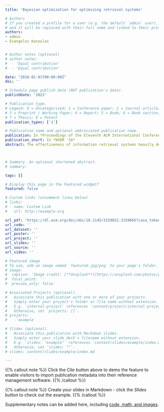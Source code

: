 ```yaml
---
title: 'Bayesian optimization for optimizing retrieval systems'

# Authors
# If you created a profile for a user (e.g. the default `admin` user), write the username (folder name) here
# and it will be replaced with their full name and linked to their profile.
authors:
- admin
- Evangelos Kanoulas


# Author notes (optional)
# author_notes:
#  - 'Equal contribution'
#  - 'Equal contribution'

date: "2018-01-01T00:00:00Z"
doi: ''

# Schedule page publish date (NOT publication's date).
publishDate: '2023'

# Publication type.
# Legend: 0 = Uncategorized; 1 = Conference paper; 2 = Journal article;
# 3 = Preprint / Working Paper; 4 = Report; 5 = Book; 6 = Book section;
# 7 = Thesis; 8 = Patent
publication_types: ['1']

# Publication name and optional abbreviated publication name.
publication: In *Proceedings of the Eleventh ACM International Conference on Web Search and Data Mining*
publication_short: In *WSDM '18*
abstract: The effectiveness of information retrieval systems heavily depends on a large number of hyperparameters that need to be tuned. Hyperparameters range from the choice of different system components, e.g., stopword lists, stemming methods, or retrieval models, to model parameters, such as k1 and b in BM25, or the number of query expansion terms. Grid and random search, the dominant methods to search for the optimal system configuration, lack a search strategy that can guide them in the hyperparameter space. This makes them inefficient and ineffective. In this paper, we propose to use Bayesian Optimization to jointly search and optimize over the hyperparameter space. Bayesian Optimization, a sequential decision making method, suggests the next most promising configuration to be tested on the basis of the retrieval effectiveness of configurations that have been examined so far. To demonstrate the efficiency and effectiveness of Bayesian Optimization we conduct experiments on TREC collections, and show that Bayesian Optimization outperforms manual tuning, grid search and random search, both in terms of retrieval effectiveness of the configuration found, and in terms of efficiency in finding this configuration.



# Summary. An optional shortened abstract.
# summary: 

tags: []

# Display this page in the Featured widget?
featured: false

# Custom links (uncomment lines below)
# links:
# - name: Custom Link
#   url: http://example.org

url_pdf: 'https://dl.acm.org/doi/abs/10.1145/3159652.3159665?casa_token=1ELzQN-QZewAAAAA:XBgObjjudViRT-TlCbYi5ckAiEINMjpYTaMscnnJ4cCpM7JYdY3z-_R-es4sJW2boQuaYbTFNMD9ZLs'
url_code: ''
url_dataset: ''
url_poster: ''
url_project: ''
url_slides: ''
url_source: ''
url_video: ''

# Featured image
# To use, add an image named `featured.jpg/png` to your page's folder.
# image:
#  caption: 'Image credit: [**Unsplash**](https://unsplash.com/photos/pLCdAaMFLTE)'
#  focal_point: ''
#  preview_only: false

# Associated Projects (optional).
#   Associate this publication with one or more of your projects.
#   Simply enter your project's folder or file name without extension.
#   E.g. `internal-project` references `content/project/internal-project/index.md`.
#   Otherwise, set `projects: []`.
# projects:
#   - example

# Slides (optional).
#   Associate this publication with Markdown slides.
#   Simply enter your slide deck's filename without extension.
#   E.g. `slides: "example"` references `content/slides/example/index.md`.
#   Otherwise, set `slides: ""`.
# slides: content/slides/example/index.md

---
```


{{% callout note %}}
Click the _Cite_ button above to demo the feature to enable visitors to import publication metadata into their reference management software.
{{% /callout %}}

{{% callout note %}}
Create your slides in Markdown - click the _Slides_ button to check out the example.
{{% /callout %}}

Supplementary notes can be added here, including [code, math, and images](https://wowchemy.com/docs/writing-markdown-latex/).
